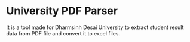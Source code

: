 # University PDF Parser
It is a tool made for Dharmsinh Desai University to extract student result data from PDF file and convert it to excel files.
